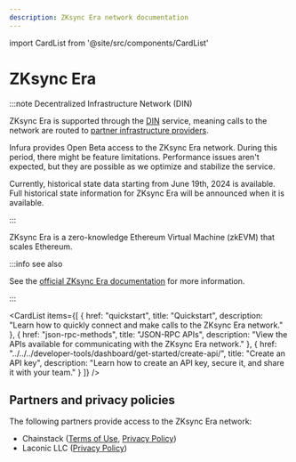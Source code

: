 ```yaml
---
description: ZKsync Era network documentation
---
```


import CardList from '@site/src/components/CardList'

# ZKsync Era

:::note Decentralized Infrastructure Network (DIN)

ZKsync Era is supported through the [DIN](https://www.infura.io/solutions/decentralized-infrastructure-service) service,
meaning calls to the network are routed to [partner infrastructure providers](#partners-and-privacy-policies).

Infura provides Open Beta access to the ZKsync Era network. During this period, there might be feature limitations. Performance issues aren't expected, but they are possible as we optimize and stabilize the service.

Currently, historical state data starting from June 19th, 2024 is available. Full historical state information for ZKsync Era will be announced when it is available.

:::

ZKsync Era is a zero-knowledge Ethereum Virtual Machine (zkEVM) that scales Ethereum.

:::info see also

See the [official ZKsync Era documentation](https://docs.zksync.io/build) for more information.

:::

<CardList
  items={[
    {
      href: "quickstart",
      title: "Quickstart",
      description: "Learn how to quickly connect and make calls to the ZKsync Era network."
    },
    {
      href: "json-rpc-methods",
      title: "JSON-RPC APIs",
      description: "View the APIs available for communicating with the ZKsync Era network."
    },
    {
      href: "../../../developer-tools/dashboard/get-started/create-api/",
      title: "Create an API key",
      description: "Learn how to create an API key, secure it, and share it with your team."
    }
  ]}
/>

## Partners and privacy policies

The following partners provide access to the ZKsync Era network:

<!-- markdown-link-check-disable -->

- Chainstack ([Terms of Use](https://chainstack.com/tos/), [Privacy Policy](https://chainstack.com/privacy/))
- Laconic LLC ([Privacy Policy](https://www.laconic.com/privacy-policy))
<!-- markdown-link-check-enable -->
